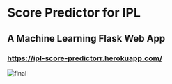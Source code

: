 #                                                     Score Predictor for IPL 
##                                                 A Machine Learning Flask Web App
###                            https://ipl-score-predictorr.herokuapp.com/

                                                      

![final](https://user-images.githubusercontent.com/53188725/96151955-9c94b800-0f29-11eb-8034-84e3bca57302.gif)

